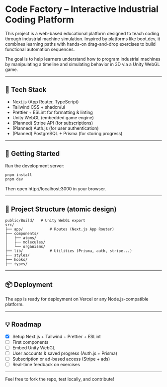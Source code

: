 # Code Factory – Interactive Industrial Coding Platform

This project is a web-based educational platform designed to teach coding through industrial machine simulation.
Inspired by platforms like boot.dev, it combines learning paths with hands-on drag-and-drop exercises to build functional automation sequences.

The goal is to help learners understand how to program industrial machines by manipulating a timeline and simulating behavior in 3D via a Unity WebGL game.

---

## 🚀 Tech Stack

- Next.js (App Router, TypeScript)
- Tailwind CSS + shadcn/ui
- Prettier + ESLint for formatting & linting
- Unity WebGL (embedded game engine)
- (Planned) Stripe API (for subscriptions)
- (Planned) Auth.js (for user authentication)
- (Planned) PostgreSQL + Prisma (for storing progress)

---

## 🧪 Getting Started

Run the development server:

```bash
pnpm install
pnpm dev
```

Then open http://localhost:3000 in your browser.

---

## 📁 Project Structure (atomic design)

```
public/Build/   # Unity WebGL export
src/
├── app/            # Routes (Next.js App Router)
├── components/
│   ├── atoms/
│   ├── molecules/
│   └── organisms/
├── lib/            # Utilities (Prisma, auth, stripe...)
├── styles/
├── hooks/
├── types/
```

---

## 📦 Deployment

The app is ready for deployment on Vercel or any Node.js-compatible platform.

---

## 💡 Roadmap

- [x] Setup Next.js + Tailwind + Prettier + ESLint
- [ ] First components
- [ ] Embed Unity WebGL
- [ ] User accounts & saved progress (Auth.js + Prisma)
- [ ] Subscription or ad-based access (Stripe + ads)
- [ ] Real-time feedback on exercises

---

Feel free to fork the repo, test locally, and contribute!
